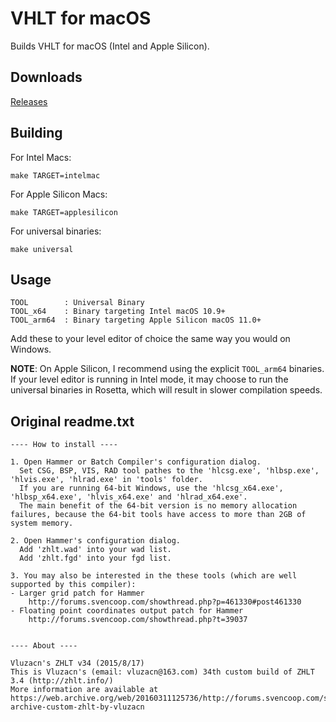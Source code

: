 # VHLT for macOS

Builds VHLT for macOS (Intel and Apple Silicon).

## Downloads

[Releases](https://github.com/BryanHaley/VHLT-macOS/releases)

## Building

For Intel Macs:
```
make TARGET=intelmac
```

For Apple Silicon Macs:
```
make TARGET=applesilicon
```

For universal binaries:
```
make universal
```

## Usage

```
TOOL        : Universal Binary
TOOL_x64    : Binary targeting Intel macOS 10.9+
TOOL_arm64  : Binary targeting Apple Silicon macOS 11.0+
```

Add these to your level editor of choice the same way you would on Windows.

**NOTE**: On Apple Silicon, I recommend using the explicit ```TOOL_arm64``` binaries. If your level editor is running in Intel mode, it may choose to run the universal binaries in Rosetta, which will result in slower compilation speeds.

## Original readme.txt

```
---- How to install ----

1. Open Hammer or Batch Compiler's configuration dialog.
  Set CSG, BSP, VIS, RAD tool pathes to the 'hlcsg.exe', 'hlbsp.exe', 'hlvis.exe', 'hlrad.exe' in 'tools' folder.
  If you are running 64-bit Windows, use the 'hlcsg_x64.exe', 'hlbsp_x64.exe', 'hlvis_x64.exe' and 'hlrad_x64.exe'.
  The main benefit of the 64-bit version is no memory allocation failures, because the 64-bit tools have access to more than 2GB of system memory.

2. Open Hammer's configuration dialog.
  Add 'zhlt.wad' into your wad list.
  Add 'zhlt.fgd' into your fgd list.

3. You may also be interested in the these tools (which are well supported by this compiler):
- Larger grid patch for Hammer
    http://forums.svencoop.com/showthread.php?p=461330#post461330
- Floating point coordinates output patch for Hammer
    http://forums.svencoop.com/showthread.php?t=39037


---- About ----

Vluzacn's ZHLT v34 (2015/8/17)
This is Vluzacn's (email: vluzacn@163.com) 34th custom build of ZHLT 3.4 (http://zhlt.info/)
More information are available at  https://web.archive.org/web/20160311125736/http://forums.svencoop.com/showthread.php/38059-archive-custom-zhlt-by-vluzacn
```